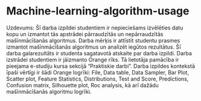 # Machine-learning-algorithm-usage

Uzdevums:
Šī darba izpildei studentiem ir nepieciešams izvēlēties datu kopu un izmantot tās apstrādei pārraudzītās un nepārraudzītās
mašīnmācīšanās algoritmus. Darba mērķis ir attīstīt studentu prasmes izmantot mašīnmācīšanās algoritmus un analizēt
iegūtos rezultātus. Šī darba galarezultāts ir studenta sagatavotā atskaite par darba izpildi.
Darba izstrādei studentiem ir jāizmanto Orange rīks. Tā lietotāja pamācība ir pieejama e-studiju kursa sekcijā “Praktiskie
darbi”. Darba izpildes kontekstā īpaši vērtīgi ir šādi Orange logrīki: File, Data table, Data Sampler, Bar Plot, Scatter plot,
Feature Statistics, Distributions, Test and Score, Predictions, Confusion matrix, Silhouette plot, Roc analysis, kā arī dažādu
mašīnmācīšanās algoritmu logrīki.
